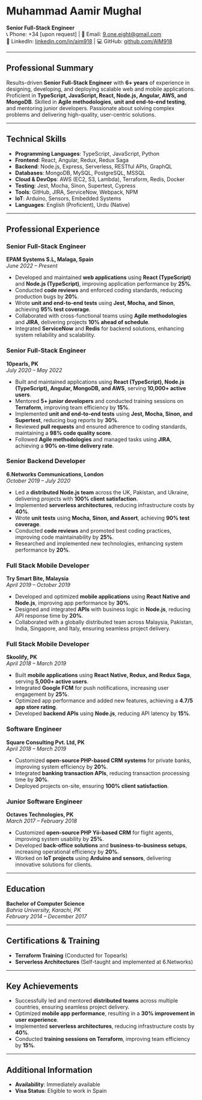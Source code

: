 # Muhammad Aamir Mughal  
**Senior Full-Stack Engineer**  
📞 Phone: +34 [upon request] | 📧 Email: 9.one.eight@gmail.com  
🔗 LinkedIn: [linkedin.com/in/aim918](https://linkedin.com/in/aim918) | 💻 GitHub: [github.com/AIM918](https://github.com/AIM918)  

---

## Professional Summary  
Results-driven **Senior Full-Stack Engineer** with **6+ years** of experience in designing, developing, and deploying scalable web and mobile applications. Proficient in **TypeScript, JavaScript, React, Node.js, Angular, AWS, and MongoDB**. Skilled in **Agile methodologies**, **unit and end-to-end testing**, and mentoring junior developers. Passionate about solving complex problems and delivering high-quality, user-centric solutions.  

---

## Technical Skills  
- **Programming Languages**: TypeScript, JavaScript, Python  
- **Frontend**: React, Angular, Redux, Redux Saga
- **Backend**: Node.js, Express, Serverless, RESTful APIs, GraphQL  
- **Databases**: MongoDB, MySQL, PostgreSQL, MSSQL  
- **Cloud & DevOps**: AWS (EC2, S3, Lambda), Terraform, Redis, Docker  
- **Testing**: Jest, Mocha, Sinon, Supertest, Cypress  
- **Tools**: GitHub, JIRA, ServiceNow, Webpack, NPM  
- **IoT**: Arduino, Sensors, Embedded Systems  
- **Languages**: English (Proficient), Urdu (Native)  

---

## Professional Experience  

### **Senior Full-Stack Engineer**  
**EPAM Systems S.L, Malaga, Spain**  
*June 2022 – Present*  
- Developed and maintained **web applications** using **React (TypeScript)** and **Node.js (TypeScript)**, improving application performance by **25%**.  
- Conducted **code reviews** and enforced coding standards, reducing production bugs by **20%**.  
- Wrote **unit and end-to-end tests** using **Jest, Mocha, and Sinon**, achieving **95% test coverage**.  
- Collaborated with cross-functional teams using **Agile methodologies** and **JIRA**, delivering projects **10% ahead of schedule**.  
- Integrated **ServiceNow** and **Redis** for backend solutions, enhancing system reliability and scalability.  

### **Senior Full-Stack Engineer**  
**10pearls, PK**  
*July 2020 – May 2022*  
- Built and maintained applications using **React (TypeScript), Node.js (TypeScript), Angular, MongoDB, and AWS**, serving **10,000+ active users**.  
- Mentored **5+ junior developers** and conducted training sessions on **Terraform**, improving team efficiency by **15%**.  
- Implemented **unit and end-to-end tests** using **Jest, Mocha, Sinon, and Supertest**, reducing bug reports by **30%**.  
- Reviewed **pull requests** and ensured adherence to coding standards, maintaining a **98% code quality score**.  
- Followed **Agile methodologies** and managed tasks using **JIRA**, achieving a **90% on-time delivery rate**.  

### **Senior Backend Developer**  
**6.Networks Communications, London**  
*October 2019 – July 2020*  
- Led a **distributed Node.js team** across the UK, Pakistan, and Ukraine, delivering projects with **100% client satisfaction**.  
- Implemented **serverless architectures**, reducing infrastructure costs by **40%**.  
- Wrote **unit tests** using **Mocha, Sinon, and Assert**, achieving **90% test coverage**.  
- Conducted **code reviews** and promoted best coding practices, improving code maintainability by **25%**.  
- Researched and implemented new technologies, enhancing system performance by **20%**.  

### **Full Stack Mobile Developer**  
**Try Smart Bite, Malaysia**  
*April 2019 – October 2019*  
- Developed and optimized **mobile applications** using **React Native and Node.js**, improving app performance by **30%**.  
- Designed and integrated **APIs** with business logic in **Node.js**, reducing API response time by **20%**.  
- Collaborated with a globally distributed team across Malaysia, Pakistan, India, Singapore, and Italy, ensuring seamless project delivery.  

### **Full Stack Mobile Developer**  
**Skoolify, PK**  
*April 2018 – March 2019*  
- Built **mobile applications** using **React Native, Redux, and Redux Saga**, serving **5,000+ active users**.  
- Integrated **Google FCM** for push notifications, increasing user engagement by **25%**.  
- Optimized app performance and added new features, achieving a **4.7/5 app store rating**.  
- Developed **backend APIs** using **Node.js**, reducing API latency by **15%**.  

### **Software Engineer**  
**Square Consulting Pvt. Ltd, PK**  
*April 2018 – March 2019*  
- Customized **open-source PHP-based CRM systems** for private banks, improving system efficiency by **20%**.  
- Integrated **banking transaction APIs**, reducing transaction processing time by **30%**.  
- Deployed projects on-site, ensuring **100% client satisfaction**.  

### **Junior Software Engineer**  
**Octaves Technologies, PK**  
*March 2017 – February 2018*  
- Customized **open-source PHP Yii-based CRM** for flight agents, improving system usability by **25%**.  
- Developed **back-office solutions** and **business-to-business setups**, increasing operational efficiency by **20%**.  
- Worked on **IoT projects** using **Arduino and sensors**, delivering innovative solutions for clients.  

---

## Education  
**Bachelor of Computer Science**  
*Bahria University, Karachi, PK*  
*February 2014 – December 2017*  

---

## Certifications & Training  
- **Terraform Training** (Conducted for Topearls)  
- **Serverless Architectures** (Self-taught and implemented at 6.Networks)  

---

## Key Achievements  
- Successfully led and mentored **distributed teams** across multiple countries, ensuring seamless project delivery.  
- Optimized **mobile app performance**, resulting in a **30% improvement in user experience**.  
- Implemented **serverless architectures**, reducing infrastructure costs by **40%**.  
- Conducted **training sessions on Terraform**, improving team efficiency by **15%**.  

---

## Additional Information  
- **Availability**: Immediately available  
- **Visa Status**: Eligible to work in Spain 
